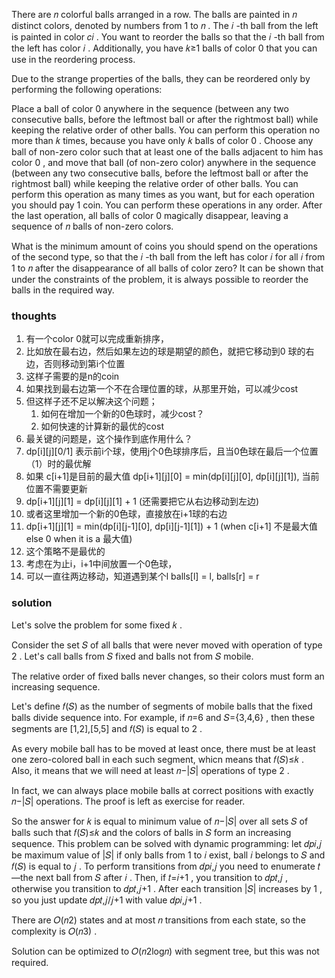 There are 𝑛
colorful balls arranged in a row. The balls are painted in 𝑛
distinct colors, denoted by numbers from 1
to 𝑛
. The 𝑖
-th ball from the left is painted in color 𝑐𝑖
. You want to reorder the balls so that the 𝑖
-th ball from the left has color 𝑖
. Additionally, you have 𝑘≥1
balls of color 0
that you can use in the reordering process.

Due to the strange properties of the balls, they can be reordered only by performing the following operations:

Place a ball of color 0
anywhere in the sequence (between any two consecutive balls, before the leftmost ball or after the rightmost ball) while
keeping the relative order of other balls. You can perform this operation no more than 𝑘
times, because you have only 𝑘
balls of color 0
.
Choose any ball of non-zero color such that at least one of the balls adjacent to him has color 0
, and move that ball (of non-zero color) anywhere in the sequence (between any two consecutive balls, before the
leftmost ball or after the rightmost ball) while keeping the relative order of other balls. You can perform this
operation as many times as you want, but for each operation you should pay 1
coin.
You can perform these operations in any order. After the last operation, all balls of color 0
magically disappear, leaving a sequence of 𝑛
balls of non-zero colors.

What is the minimum amount of coins you should spend on the operations of the second type, so that the 𝑖
-th ball from the left has color 𝑖
for all 𝑖
from 1
to 𝑛
after the disappearance of all balls of color zero? It can be shown that under the constraints of the problem, it is
always possible to reorder the balls in the required way.

### thoughts

1. 有一个color 0就可以完成重新排序，
2. 比如放在最右边，然后如果左边的球是期望的颜色，就把它移动到0 球的右边，否则移动到第i个位置
3. 这样子需要的是n的coin
4. 如果找到最右边第一个不在合理位置的球，从那里开始，可以减少cost
5. 但这样子还不足以解决这个问题；
    1. 如何在增加一个新的0色球时，减少cost？
    2. 如何快速的计算新的最优的cost
6. 最关键的问题是，这个操作到底作用什么？
7. dp[i][j][0/1] 表示前i个球，使用j个0色球排序后，且当0色球在最后一个位置（1）时的最优解
8. 如果 c[i+1]是目前的最大值 dp[i+1][j][0] = min(dp[i][j][0], dp[i][j][1]), 当前位置不需要更新
9. dp[i+1][j][1] = dp[i][j][1] + 1 (还需要把它从右边移动到左边)
9. 或者这里增加一个新的0色球，直接放在i+1球的右边
10. dp[i+1][j][1] = min(dp[i][j-1][0], dp[i][j-1][1]) + 1 (when c[i+1] 不是最大值 else 0 when it is a 最大值)
11. 这个策略不是最优的
12. 考虑在为止i，i+1中间放置一个0色球，
13. 可以一直往两边移动，知道遇到某个l balls[l] = l, balls[r] = r

### solution

Let's solve the problem for some fixed 𝑘
.

Consider the set 𝑆
of all balls that were never moved with operation of type 2
. Let's call balls from 𝑆
fixed and balls not from 𝑆
mobile.

The relative order of fixed balls never changes, so their colors must form an increasing sequence.

Let's define 𝑓(𝑆)
as the number of segments of mobile balls that the fixed balls divide sequence into. For example, if 𝑛=6
and 𝑆={3,4,6}
, then these segments are [1,2],[5,5]
and 𝑓(𝑆)
is equal to 2
.

As every mobile ball has to be moved at least once, there must be at least one zero-colored ball in each such segment,
whicn means that 𝑓(𝑆)≤𝑘
. Also, it means that we will need at least 𝑛−|𝑆|
operations of type 2
.

In fact, we can always place mobile balls at correct positions with exactly 𝑛−|𝑆|
operations. The proof is left as exercise for reader.

So the answer for 𝑘
is equal to minimum value of 𝑛−|𝑆|
over all sets 𝑆
of balls such that 𝑓(𝑆)≤𝑘
and the colors of balls in 𝑆
form an increasing sequence. This problem can be solved with dynamic programming: let 𝑑𝑝𝑖,𝑗
be maximum value of |𝑆|
if only balls from 1
to 𝑖
exist, ball 𝑖
belongs to 𝑆
and 𝑓(𝑆)
is equal to 𝑗
. To perform transitions from 𝑑𝑝𝑖,𝑗
you need to enumerate 𝑡
—the next ball from 𝑆
after 𝑖
. Then, if 𝑡=𝑖+1
, you transition to 𝑑𝑝𝑡,𝑗
, otherwise you transition to 𝑑𝑝𝑡,𝑗+1
. After each transition |𝑆|
increases by 1
, so you just update 𝑑𝑝𝑡,𝑗/𝑗+1
with value 𝑑𝑝𝑖,𝑗+1
.

There are 𝑂(𝑛2)
states and at most 𝑛
transitions from each state, so the complexity is 𝑂(𝑛3)
.

Solution can be optimized to 𝑂(𝑛2log𝑛)
with segment tree, but this was not required.